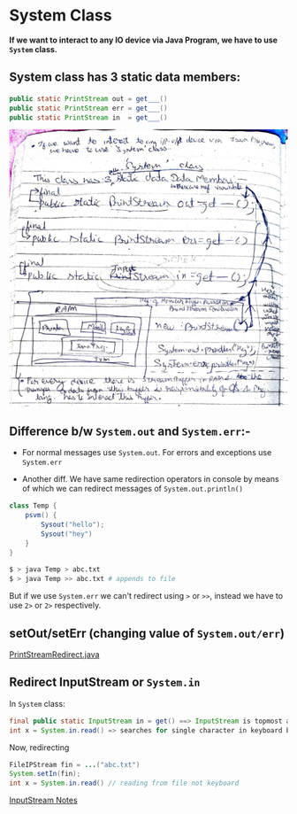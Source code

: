 # System Class

**If we want to interact to any IO device via Java Program, we have to use `System` class.**

## System class has 3 static data members:

```java
public static PrintStream out = get___()
public static PrintStream err = get___()
public static PrintStream in  = get___()
```

<img src="./SystemPrintStream.jpg"  width="650" height="500">


## Difference b/w `System.out` and `System.err`:-

* For normal messages use `System.out`. For errors and exceptions use `System.err`

* Another diff.
We have same redirection operators in console by means of which we can redirect messages of `System.out.println()`

```java
class Temp {
    psvm() {
        Sysout("hello");
        Sysout("hey")
    }
}
```

```bash
$ > java Temp > abc.txt
$ > java Temp >> abc.txt # appends to file
```

But if we use `System.err` we can't redirect using `>` or `>>`, instead we have to use `2>` or `2>` respectively.

## setOut/setErr (changing value of `System.out/err`)

[PrintStreamRedirect.java](../PrintStreamSetOutErrDemo.java)



## Redirect InputStream or `System.in`

In `System` class:

```java
final public static InputStream in = get() ==> InputStream is topmost and abstract class
int x = System.in.read() => searches for single character in keyboard buffer and returns its ASCII value
```

Now, redirecting

```java
FileIPStream fin = ...("abc.txt")
System.setIn(fin);
int x = System.in.read() // reading from file not keyboard
```

[InputStream Notes](../../inputstream/InputStream_notes.pdf)
